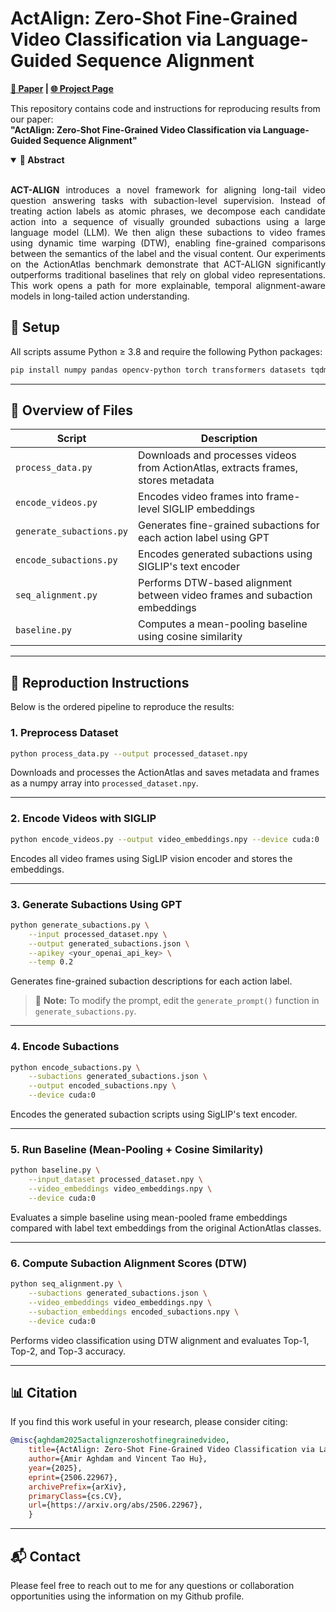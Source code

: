 # ActAlign: Zero-Shot Fine-Grained Video Classification via Language-Guided Sequence Alignment
**[📄 Paper](https://arxiv.org/abs/2506.22967) | [🌐 Project Page](https://amir-aghdam.github.io/act-align/)**  

This repository contains code and instructions for reproducing results from our paper:  
**"ActAlign: Zero-Shot Fine-Grained Video Classification via Language-Guided Sequence Alignment"**
<details open>
<summary><strong>🧠 Abstract</strong></summary>

<br>

<p align="justify">
<b>ACT-ALIGN</b> introduces a novel framework for aligning long-tail video question answering tasks with subaction-level supervision. 
Instead of treating action labels as atomic phrases, we decompose each candidate action into a sequence of visually grounded subactions 
using a large language model (LLM). We then align these subactions to video frames using dynamic time warping (DTW), enabling fine-grained 
comparisons between the semantics of the label and the visual content. Our experiments on the ActionAtlas benchmark demonstrate that ACT-ALIGN 
significantly outperforms traditional baselines that rely on global video representations. This work opens a path for more explainable, 
temporal alignment-aware models in long-tailed action understanding.
</p>

</details>

## 🔧 Setup
All scripts assume Python ≥ 3.8 and require the following Python packages:

```bash
pip install numpy pandas opencv-python torch transformers datasets tqdm openai yt_dlp backoff
```

---

## 📁 Overview of Files

| Script                   | Description                                                                 |
|--------------------------|-----------------------------------------------------------------------------|
| `process_data.py`        | Downloads and processes videos from ActionAtlas, extracts frames, stores metadata |
| `encode_videos.py`       | Encodes video frames into frame-level SIGLIP embeddings                     |
| `generate_subactions.py` | Generates fine-grained subactions for each action label using GPT           |
| `encode_subactions.py`   | Encodes generated subactions using SIGLIP's text encoder                    |
| `seq_alignment.py`       | Performs DTW-based alignment between video frames and subaction embeddings |
| `baseline.py`            | Computes a mean-pooling baseline using cosine similarity                   |

---

## 🚀 Reproduction Instructions

Below is the ordered pipeline to reproduce the results:

### 1. Preprocess Dataset

```bash
python process_data.py --output processed_dataset.npy
```

Downloads and processes the ActionAtlas and saves metadata and frames as a numpy array into `processed_dataset.npy`.

---

### 2. Encode Videos with SIGLIP

```bash
python encode_videos.py --output video_embeddings.npy --device cuda:0
```

Encodes all video frames using SigLIP vision encoder and stores the embeddings.

---

### 3. Generate Subactions Using GPT

```bash
python generate_subactions.py \
    --input processed_dataset.npy \
    --output generated_subactions.json \
    --apikey <your_openai_api_key> \
    --temp 0.2
```

Generates fine-grained subaction descriptions for each action label.

> 📌 **Note:** To modify the prompt, edit the `generate_prompt()` function in `generate_subactions.py`.

---

### 4. Encode Subactions

```bash
python encode_subactions.py \
    --subactions generated_subactions.json \
    --output encoded_subactions.npy \
    --device cuda:0
```

Encodes the generated subaction scripts using SigLIP's text encoder.

---
### 5. Run Baseline (Mean-Pooling + Cosine Similarity)

```bash
python baseline.py \
    --input_dataset processed_dataset.npy \
    --video_embeddings video_embeddings.npy \
    --device cuda:0
```

Evaluates a simple baseline using mean-pooled frame embeddings compared with label text embeddings from the original ActionAtlas classes.

---

### 6. Compute Subaction Alignment Scores (DTW)

```bash
python seq_alignment.py \
    --subactions generated_subactions.json \
    --video_embeddings video_embeddings.npy \
    --subaction_embeddings encoded_subactions.npy \
    --device cuda:0
```

Performs video classification using DTW alignment and evaluates Top-1, Top-2, and Top-3 accuracy.

---



## 📊 Citation

If you find this work useful in your research, please consider citing:

```bibtex
@misc{aghdam2025actalignzeroshotfinegrainedvideo,
    title={ActAlign: Zero-Shot Fine-Grained Video Classification via Language-Guided Sequence Alignment}, 
    author={Amir Aghdam and Vincent Tao Hu},
    year={2025},
    eprint={2506.22967},
    archivePrefix={arXiv},
    primaryClass={cs.CV},
    url={https://arxiv.org/abs/2506.22967},
    }
```

---

## 📬 Contact

Please feel free to reach out to me for any questions or collaboration opportunities using the information on my Github profile.
